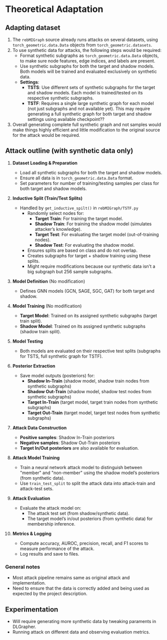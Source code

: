 # Theoretical Adaptation

## Adapting dataset
  1. The `rebMIGraph` source already runs attacks on several datasets, using `torch_geometric.data.Data` objects from `torch_geometric.datasets`.
  2. To use synthetic data for attacks, the following steps would be required:
     - Format synthetic subgraphs as `torch_geometric.data.Data` objects, to make sure node features, edge indices, and labels are present.
     - Use synthetic subgraphs for both the target and shadow models. Both models will be trained and evaluated exclusively on synthetic data.
     - **Settings**:
       - **TSTS**: Use different sets of synthetic subgraphs for the target and shadow models. Each model is trained/tested on its respective synthetic subgraphs.
       - **TSTF**: Requires a single large synthetic graph for each model (not just subgraphs and not available yet). This may require generating a full synthetic graph for both target and shadow settings using available checkpoint??
   3. Overall generating complete full synthetic graph and not samples would make things highly efficient and little modification to the original source for the attack would be required.

## Attack outline (with synthetic data only)
1. **Dataset Loading & Preparation**
   - Load all synthetic subgraphs for both the target and shadow models.
   - Ensure all data is in `torch_geometric.data.Data` format.
   - Set parameters for number of training/testing samples per class for both target and shadow models.

2. **Inductive Split (Train/Test Splits)**
   - Handled by `get_inductive_spilt()` in `rebMIGraph/TSTF.py`
     - Randomly select nodes for:
       - **Target Train**: For training the target model.
       - **Shadow Train**: For training the shadow model (simulates attacker’s knowledge).
       - **Target Test**: For evaluating the target model (out-of-training nodes).
       - **Shadow Test**: For evaluating the shadow model.
     - Ensures splits are based on class and do not overlap.
     - Creates subgraphs for target + shadow training using these splits.
     - Might require modifications because our synthetic data isn't a big subgraph but 256 sample subgraphs.

3. **Model Definition** (No modification)
   - Defines GNN models (GCN, SAGE, SGC, GAT) for both target and shadow.

4. **Model Training** (No modification)
   - **Target Model**: Trained on its assigned synthetic subgraphs (target train split).
   - **Shadow Model**: Trained on its assigned synthetic subgraphs (shadow train split).

5. **Model Testing**
   - Both models are evaluated on their respective test splits (subgraphs for TSTS, full synthetic graph for TSTF).

6. **Posterior Extraction**
   - Save model outputs (posteriors) for:
     - **Shadow In-Train** (shadow model, shadow train nodes from synthetic subgraphs)
     - **Shadow Out-Train** (shadow model, shadow test nodes from synthetic subgraphs)
     - **Target In-Train** (target model, target train nodes from synthetic subgraphs)
     - **Target Out-Train** (target model, target test nodes from synthetic subgraphs)

7. **Attack Data Construction**
   - **Positive samples**: Shadow In-Train posteriors 
   - **Negative samples**: Shadow Out-Train posteriors 
   - **Target In/Out posteriors** are also available for evaluation.

8. **Attack Model Training**
   - Train a neural network attack model to distinguish between "member" and "non-member" using the shadow model’s posteriors (from synthetic data).
   - Use `train_test_split` to split the attack data into attack-train and attack-test sets.

9. **Attack Evaluation**
   - Evaluate the attack model on:
     - The attack test set (from shadow/synthetic data).
     - The target model’s in/out posteriors (from synthetic data) for membership inference.

10. **Metrics & Logging**
    - Compute accuracy, AUROC, precision, recall, and F1 scores to measure performance of the attack.
    - Log results and save to files.

### General notes
- Most attack pipeline remains same as original attack and implementation. 
- Need to ensure that the data is correctly added and being used as expected by the project description.

## Experimentation
- Will require generating more synthetic data by tweaking paraments in DLGrapher.
- Running attack on different data and observing evaluation metrics.